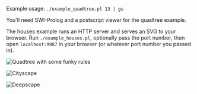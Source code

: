 Example usage: `./example_quadtree.pl 13 | gs`

You'll need SWI-Prolog and a postscript viewer for the quadtree example.

The houses example runs an HTTP server and serves an SVG to your browser. Run `./example_houses.pl`, optionally pass the port number, then open `localhost:9987` in your browser (or whatever port number you passed in).


![Quadtree with some funky rules](https://github.com/rskew/lindenmayer/raw/master/quadtree.png)

![Cityscape](https://github.com/rskew/lindenmayer/raw/master/houses.png)

![Deepscape](https://github.com/rskew/lindenmayer/raw/master/many_houses.png)
